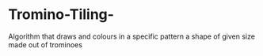 # Tromino-Tiling-
Algorithm that draws and colours in a specific pattern a shape of given size made out of trominoes

